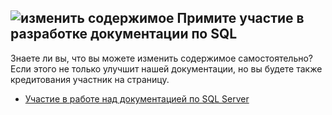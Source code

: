 ## <a name="edit-contentmediaedit-topic-pencilpng-contribute-sql-documentation"></a>![изменить содержимое](../media/edit-topic-pencil.png) Примите участие в разработке документации по SQL
Знаете ли вы, что вы можете изменить содержимое самостоятельно? Если этого не только улучшит нашей документации, но вы будете также кредитования участник на страницу.
- [Участие в работе над документацией по SQL Server](https://docs.microsoft.com/sql/sql-server/sql-server-docs-contribute)